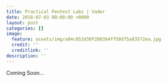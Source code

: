 ```yaml
---
title: Practical Pentest Labs | Vader
date: 2018-07-03 00:00:00 +0000
layout: post
categories: []
image:
  feature: assets/img/a84c052d30f2803b4ff58d75a83572ea.jpg
  credit: ''
  creditlink: ''
description: ''
---
```

Coming Soon...